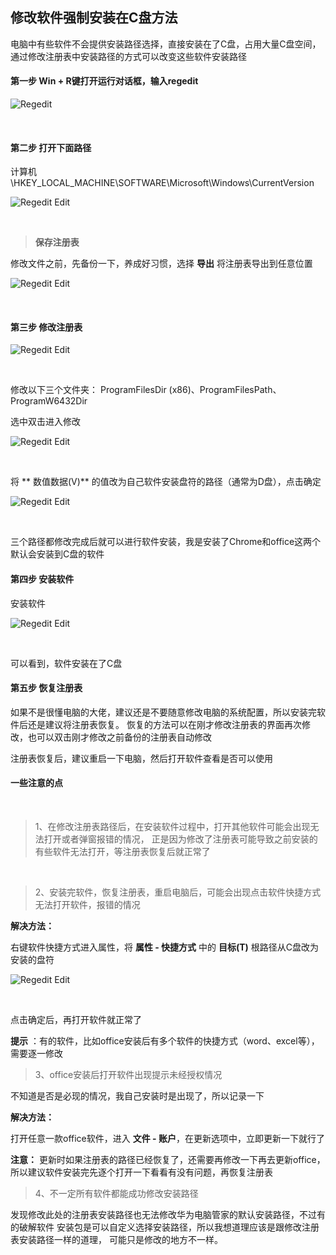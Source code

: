## 修改软件强制安装在C盘方法

电脑中有些软件不会提供安装路径选择，直接安装在了C盘，占用大量C盘空间，  
通过修改注册表中安装路径的方式可以改变这些软件安装路径

#### 第一步 Win + R键打开运行对话框，输入regedit

![Regedit](https://github.com/xiaolanlaia/MarkdownNotes/blob/main/ChangeInstallLocaltion/img/regedit.png)

<br/>

#### 第二步 打开下面路径

计算机\HKEY_LOCAL_MACHINE\SOFTWARE\Microsoft\Windows\CurrentVersion

![Regedit Edit](https://github.com/xiaolanlaia/MarkdownNotes/blob/main/ChangeInstallLocaltion/img/regedit_edit.png)

<br/>

> **保存注册表**

修改文件之前，先备份一下，养成好习惯，选择 **导出** 将注册表导出到任意位置

![Regedit Edit](https://github.com/xiaolanlaia/MarkdownNotes/blob/main/ChangeInstallLocaltion/img/regedit_save.png)

<br/>

#### 第三步 修改注册表

![Regedit Edit](https://github.com/xiaolanlaia/MarkdownNotes/blob/main/ChangeInstallLocaltion/img/regedit_revise.png)

<br/>

修改以下三个文件夹：  ProgramFilesDir (x86)、ProgramFilesPath、ProgramW6432Dir

选中双击进入修改

![Regedit Edit](https://github.com/xiaolanlaia/MarkdownNotes/blob/main/ChangeInstallLocaltion/img/regedit_path.png)

<br/>

将 ** 数值数据(V)** 的值改为自己软件安装盘符的路径（通常为D盘），点击确定

![Regedit Edit](https://github.com/xiaolanlaia/MarkdownNotes/blob/main/ChangeInstallLocaltion/img/regedit_path_change.png)

<br/>

三个路径都修改完成后就可以进行软件安装，我是安装了Chrome和office这两个默认会安装到C盘的软件

#### 第四步 安装软件

安装软件

![Regedit Edit](https://github.com/xiaolanlaia/MarkdownNotes/blob/main/ChangeInstallLocaltion/img/software_d.jpg)

<br/>

可以看到，软件安装在了C盘

#### 第五步 恢复注册表

如果不是很懂电脑的大佬，建议还是不要随意修改电脑的系统配置，所以安装完软件后还是建议将注册表恢复。
恢复的方法可以在刚才修改注册表的界面再次修改，也可以双击刚才修改之前备份的注册表自动修改

注册表恢复后，建议重启一下电脑，然后打开软件查看是否可以使用


#### **一些注意的点**

<br/>

> 1、在修改注册表路径后，在安装软件过程中，打开其他软件可能会出现无法打开或者弹窗报错的情况，
> 正是因为修改了注册表可能导致之前安装的有些软件无法打开，等注册表恢复后就正常了

<br/>

> 2、安装完软件，恢复注册表，重启电脑后，可能会出现点击软件快捷方式无法打开软件，报错的情况

**解决方法：**

右键软件快捷方式进入属性，将 **属性 - 快捷方式** 中的 **目标(T)** 根路径从C盘改为安装的盘符

![Regedit Edit](https://github.com/xiaolanlaia/MarkdownNotes/blob/main/ChangeInstallLocaltion/img/software_d.jpg)

<br/>

点击确定后，再打开软件就正常了

**提示** ：有的软件，比如office安装后有多个软件的快捷方式（word、excel等），需要逐一修改

> 3、office安装后打开软件出现提示未经授权情况

不知道是否是必现的情况，我自己安装时是出现了，所以记录一下

**解决方法：**

打开任意一款office软件，进入 **文件 - 账户**，在更新选项中，立即更新一下就行了

**注意：** 更新时如果注册表的路径已经恢复了，还需要再修改一下再去更新office，
所以建议软件安装完先逐个打开一下看看有没有问题，再恢复注册表

> 4、不一定所有软件都能成功修改安装路径

发现修改此处的注册表安装路径也无法修改华为电脑管家的默认安装路径，不过有的破解软件
安装包是可以自定义选择安装路径，所以我想道理应该是跟修改注册表安装路径一样的道理，
可能只是修改的地方不一样。
